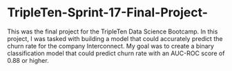 # TripleTen-Sprint-17-Final-Project-
This was the final project for the TripleTen Data Science Bootcamp. In this project, I was tasked with building a model that could accurately predict the churn rate for the company Interconnect. My goal was to create a binary classification model that could predict churn rate with an AUC-ROC score of 0.88 or higher. 
